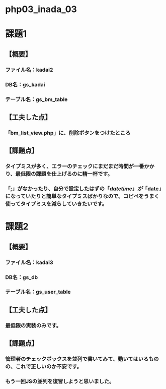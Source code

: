 # php03_inada_03

# 課題1 
## 【概要】
### ファイル名：kadai2
### DB名：gs_kadai
### テーブル名：gs_bm_table

## 【工夫した点】
### 「bm_list_view.php」に、削除ボタンをつけたところ

## 【課題点】
### タイプミスが多く、エラーのチェックにまだまだ時間が一番かかり、最低限の課題を仕上げるのに精一杯です。
### 「;」がなかったり、自分で設定したはずの「$datetime」が「$date」になっていたりと簡単なタイプミスばかりなので、コピペをうまく使ってタイプミスを減らしていきたいです。


# 課題2 
## 【概要】
### ファイル名：kadai3
### DB名：gs_db
### テーブル名：gs_user_table

## 【工夫した点】
### 最低限の実装のみです。

## 【課題点】
### 管理者のチェックボックスを並列で書いてみて、動いてはいるものの、これで正しいのか不安です。
### もう一回JSの並列を復習しようと思いました。
